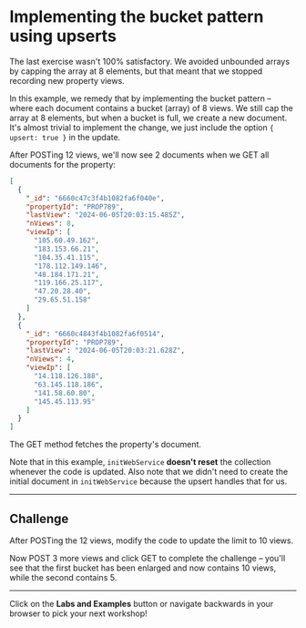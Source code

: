 # Implementing the bucket pattern using upserts

The last exercise wasn't 100% satisfactory. We avoided unbounded arrays by capping the array at 8 elements, but that meant that we stopped recording new property views.

In this example, we remedy that by implementing the bucket pattern – where each document contains a bucket (array) of 8 views. We still cap the array at 8 elements, but when a bucket is full, we create a new document. It's almost trivial to implement the change, we just include the option `{ upsert: true }` in the update.

After POSTing 12 views, we'll now see 2 documents when we GET all documents for the property:

```json
[
  {
    "_id": "6660c47c3f4b1082fa6f040e",
    "propertyId": "PROP789",
    "lastView": "2024-06-05T20:03:15.485Z",
    "nViews": 8,
    "viewIp": [
      "105.60.49.162",
      "183.153.66.21",
      "104.35.41.115",
      "178.112.149.146",
      "48.184.171.21",
      "119.166.25.117",
      "47.20.28.40",
      "29.65.51.158"
    ]
  },
  {
    "_id": "6660c4843f4b1082fa6f0514",
    "propertyId": "PROP789",
    "lastView": "2024-06-05T20:03:21.628Z",
    "nViews": 4,
    "viewIp": [
      "14.118.126.188",
      "63.145.118.186",
      "141.58.60.80",
      "145.45.113.95"
    ]
  }
]
```
The GET method fetches the property's document.

Note that in this example, `initWebService` **doesn't reset** the collection whenever the code is updated. Also note that we didn't need to create the initial document in `initWebService` because the upsert handles that for us.

---

## Challenge

After POSTing the 12 views, modify the code to update the limit to 10 views.

Now POST 3 more views and click GET to complete the challenge – you'll see that the first bucket has been enlarged and now contains 10 views, while the second contains 5.

---

Click on the **Labs and Examples** button or navigate backwards in your browser to pick your next workshop!